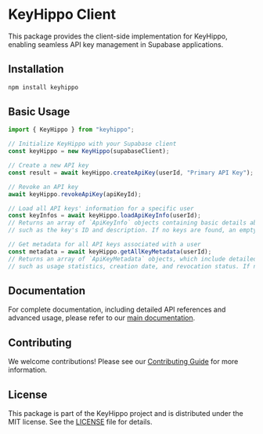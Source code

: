 # KeyHippo Client

This package provides the client-side implementation for KeyHippo, enabling seamless API key management in Supabase applications.

## Installation

```bash
npm install keyhippo
```

## Basic Usage

```typescript
import { KeyHippo } from "keyhippo";

// Initialize KeyHippo with your Supabase client
const keyHippo = new KeyHippo(supabaseClient);

// Create a new API key
const result = await keyHippo.createApiKey(userId, "Primary API Key");

// Revoke an API key
await keyHippo.revokeApiKey(apiKeyId);

// Load all API keys' information for a specific user
const keyInfos = await keyHippo.loadApiKeyInfo(userId);
// Returns an array of `ApiKeyInfo` objects containing basic details about each API key associated with the user,
// such as the key's ID and description. If no keys are found, an empty array is returned.

// Get metadata for all API keys associated with a user
const metadata = await keyHippo.getAllKeyMetadata(userId);
// Returns an array of `ApiKeyMetadata` objects, which include detailed metadata for each API key,
// such as usage statistics, creation date, and revocation status. If no keys are found, an empty array is returned.
```

## Documentation

For complete documentation, including detailed API references and advanced usage, please refer to our [main documentation](/docs/API-Reference.md).

## Contributing

We welcome contributions! Please see our [Contributing Guide](/docs/Contributing.md) for more information.

## License

This package is part of the KeyHippo project and is distributed under the MIT license. See the [LICENSE](../LICENSE) file for details.
